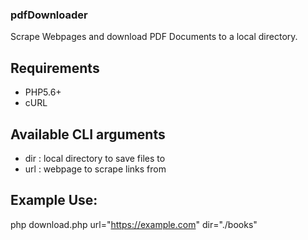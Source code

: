### pdfDownloader
Scrape Webpages and download PDF Documents to a local directory.

## Requirements
- PHP5.6+
- cURL

## Available CLI arguments
- dir : local directory to save files to 
- url : webpage to scrape links from

## Example Use:
php download.php url="https://example.com" dir="./books"
